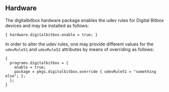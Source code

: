 ## Hardware

The digitalbitbox hardware package enables the udev rules for Digital Bitbox devices and may be installed as follows:

```programlisting
{ hardware.digitalbitbox.enable = true; }
```

In order to alter the udev rules, one may provide different values for the `udevRule51` and `udevRule52` attributes by means of overriding as follows:

```programlisting
{
  programs.digitalbitbox = {
    enable = true;
    package = pkgs.digitalbitbox.override { udevRule51 = "something else"; };
  };
}
```
